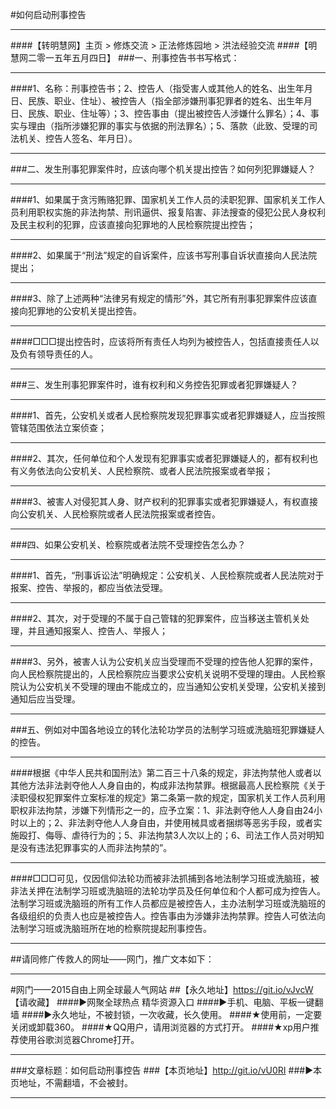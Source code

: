 #如何启动刑事控告
***
####【转明慧网】主页 > 修炼交流 > 正法修炼园地 > 洪法经验交流
####【明慧网二零一五年五月四日】
###一、刑事控告书书写格式：
***
####1、名称：刑事控告书；2、控告人（指受害人或其他人的姓名、出生年月日、民族、职业、住址）、被控告人（指全部涉嫌刑事犯罪者的姓名、出生年月日、民族、职业、住址等）；3、控告事由（提出被控告人涉嫌什么罪名）；4、事实与理由（指所涉嫌犯罪的事实与依据的刑法罪名）；5、落款（此致、受理的司法机关、控告人签名、年月日）。
***
###二、发生刑事犯罪案件时，应该向哪个机关提出控告？如何列犯罪嫌疑人？
***
####1、如果属于贪污贿赂犯罪、国家机关工作人员的渎职犯罪、国家机关工作人员利用职权实施的非法拘禁、刑讯逼供、报复陷害、非法搜查的侵犯公民人身权利及民主权利的犯罪，应该直接向犯罪地的人民检察院提出控告；
***
####2、如果属于“刑法”规定的自诉案件，应该书写刑事自诉状直接向人民法院提出；
***
####3、除了上述两种“法律另有规定的情形”外，其它所有刑事犯罪案件应该直接向犯罪地的公安机关提出控告。
***
####□□□提出控告时，应该将所有责任人均列为被控告人，包括直接责任人以及负有领导责任的人。
***
###三、发生刑事犯罪案件时，谁有权利和义务控告犯罪或者犯罪嫌疑人？
***
####1、首先，公安机关或者人民检察院发现犯罪事实或者犯罪嫌疑人，应当按照管辖范围依法立案侦查；
***
####2、其次，任何单位和个人发现有犯罪事实或者犯罪嫌疑人的，都有权利也有义务依法向公安机关、人民检察院、或者人民法院报案或者举报；
***
####3、被害人对侵犯其人身、财产权利的犯罪事实或者犯罪嫌疑人，有权直接向公安机关、人民检察院或者人民法院报案或者控告。
***
###四、如果公安机关、检察院或者法院不受理控告怎么办？
*********
####1、首先，“刑事诉讼法”明确规定：公安机关、人民检察院或者人民法院对于报案、控告、举报的，都应当依法受理。
******
####2、其次，对于受理的不属于自己管辖的犯罪案件，应当移送主管机关处理，并且通知报案人、控告人、举报人；
***
####3、另外，被害人认为公安机关应当受理而不受理的控告他人犯罪的案件，向人民检察院提出的，人民检察院应当要求公安机关说明不受理的理由。人民检察院认为公安机关不受理的理由不能成立的，应当通知公安机关受理，公安机关接到通知后应当受理。
*********
###五、例如对中国各地设立的转化法轮功学员的法制学习班或洗脑班犯罪嫌疑人的控告。
******
####根据《中华人民共和国刑法》第二百三十八条的规定，非法拘禁他人或者以其他方法非法剥夺他人人身自由的，构成非法拘禁罪。根据最高人民检察院《关于渎职侵权犯罪案件立案标准的规定》第二条第一款的规定，国家机关工作人员利用职权非法拘禁，涉嫌下列情形之一的，应予立案：1、非法剥夺他人人身自由24小时以上的；2、非法剥夺他人人身自由，并使用械具或者捆绑等恶劣手段，或者实施殴打、侮辱、虐待行为的；5、非法拘禁3人次以上的；6、司法工作人员对明知是没有违法犯罪事实的人而非法拘禁的”。
***
####□□□可见，仅因信仰法轮功而被非法抓捕到各地法制学习班或洗脑班，被非法关押在法制学习班或洗脑班的法轮功学员及任何单位和个人都可成为控告人。法制学习班或洗脑班的所有工作人员都应是被控告人，主办法制学习班或洗脑班的各级组织的负责人也应是被控告人。控告事由为涉嫌非法拘禁罪。控告人可依法向法制学习班或洗脑班所在地的检察院提起刑事控告。
***
##请同修广传救人的网址——网门，推广文本如下：
***
#网门——2015自由上网全球最人气网站
##【永久地址】https://git.io/vJvcW 【请收藏】
####►网聚全球热点 精华资源入口
####►手机、电脑、平板一键翻墙
####►永久地址，不被封锁，一次收藏，长久使用。
####★使用前，一定要关闭或卸载360。
####★QQ用户，请用浏览器的方式打开。
####★xp用户推荐使用谷歌浏览器Chrome打开。
***
###文章标题：如何启动刑事控告
###【本页地址】http://git.io/vU0RI
###►本页地址，不需翻墙，不会被封。
***
